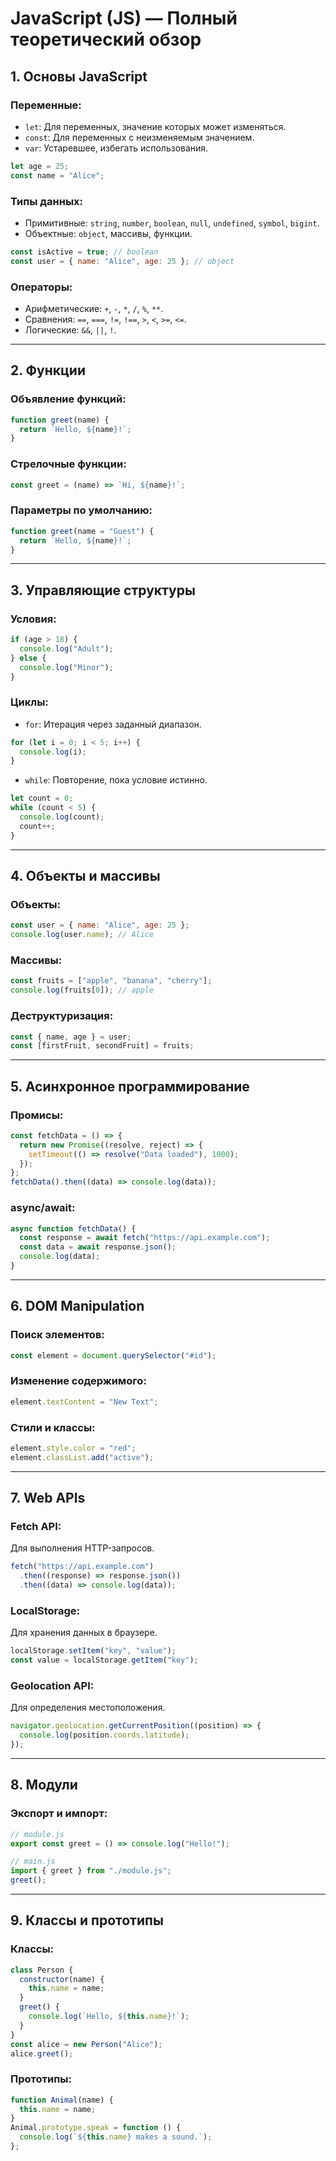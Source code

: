# JavaScript (JS) — Полный теоретический обзор

## **1. Основы JavaScript**

### **Переменные:**
- `let`: Для переменных, значение которых может изменяться.
- `const`: Для переменных с неизменяемым значением.
- `var`: Устаревшее, избегать использования.
```javascript
let age = 25;
const name = "Alice";
```

### **Типы данных:**
- Примитивные: `string`, `number`, `boolean`, `null`, `undefined`, `symbol`, `bigint`.
- Объектные: `object`, массивы, функции.
```javascript
const isActive = true; // boolean
const user = { name: "Alice", age: 25 }; // object
```

### **Операторы:**
- Арифметические: `+`, `-`, `*`, `/`, `%`, `**`.
- Сравнения: `==`, `===`, `!=`, `!==`, `>`, `<`, `>=`, `<=`.
- Логические: `&&`, `||`, `!`.

---

## **2. Функции**

### **Объявление функций:**
```javascript
function greet(name) {
  return `Hello, ${name}!`;
}
```

### **Стрелочные функции:**
```javascript
const greet = (name) => `Hi, ${name}!`;
```

### **Параметры по умолчанию:**
```javascript
function greet(name = "Guest") {
  return `Hello, ${name}!`;
}
```

---

## **3. Управляющие структуры**

### **Условия:**
```javascript
if (age > 18) {
  console.log("Adult");
} else {
  console.log("Minor");
}
```

### **Циклы:**
- `for`: Итерация через заданный диапазон.
```javascript
for (let i = 0; i < 5; i++) {
  console.log(i);
}
```

- `while`: Повторение, пока условие истинно.
```javascript
let count = 0;
while (count < 5) {
  console.log(count);
  count++;
}
```

---

## **4. Объекты и массивы**

### **Объекты:**
```javascript
const user = { name: "Alice", age: 25 };
console.log(user.name); // Alice
```

### **Массивы:**
```javascript
const fruits = ["apple", "banana", "cherry"];
console.log(fruits[0]); // apple
```

### **Деструктуризация:**
```javascript
const { name, age } = user;
const [firstFruit, secondFruit] = fruits;
```

---

## **5. Асинхронное программирование**

### **Промисы:**
```javascript
const fetchData = () => {
  return new Promise((resolve, reject) => {
    setTimeout(() => resolve("Data loaded"), 1000);
  });
};
fetchData().then((data) => console.log(data));
```

### **async/await:**
```javascript
async function fetchData() {
  const response = await fetch("https://api.example.com");
  const data = await response.json();
  console.log(data);
}
```

---

## **6. DOM Manipulation**

### **Поиск элементов:**
```javascript
const element = document.querySelector("#id");
```

### **Изменение содержимого:**
```javascript
element.textContent = "New Text";
```

### **Стили и классы:**
```javascript
element.style.color = "red";
element.classList.add("active");
```

---

## **7. Web APIs**

### **Fetch API:**
Для выполнения HTTP-запросов.
```javascript
fetch("https://api.example.com")
  .then((response) => response.json())
  .then((data) => console.log(data));
```

### **LocalStorage:**
Для хранения данных в браузере.
```javascript
localStorage.setItem("key", "value");
const value = localStorage.getItem("key");
```

### **Geolocation API:**
Для определения местоположения.
```javascript
navigator.geolocation.getCurrentPosition((position) => {
  console.log(position.coords.latitude);
});
```

---

## **8. Модули**

### **Экспорт и импорт:**
```javascript
// module.js
export const greet = () => console.log("Hello!");

// main.js
import { greet } from "./module.js";
greet();
```

---

## **9. Классы и прототипы**

### **Классы:**
```javascript
class Person {
  constructor(name) {
    this.name = name;
  }
  greet() {
    console.log(`Hello, ${this.name}!`);
  }
}
const alice = new Person("Alice");
alice.greet();
```

### **Прототипы:**
```javascript
function Animal(name) {
  this.name = name;
}
Animal.prototype.speak = function () {
  console.log(`${this.name} makes a sound.`);
};
```
